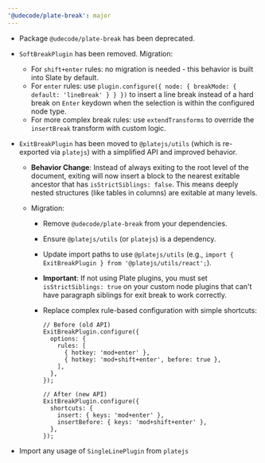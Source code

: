 ```yaml
---
'@udecode/plate-break': major
---
```


- Package `@udecode/plate-break` has been deprecated.
- `SoftBreakPlugin` has been removed. Migration:
  - For `shift+enter` rules: no migration is needed - this behavior is built into Slate by default.
  - For `enter` rules: use `plugin.configure({ node: { breakMode: { default: 'lineBreak' } } })` to insert a line break instead of a hard break on `Enter` keydown when the selection is within the configured node type.
  - For more complex break rules: use `extendTransforms` to override the `insertBreak` transform with custom logic.
- `ExitBreakPlugin` has been moved to `@platejs/utils` (which is re-exported via `platejs`) with a simplified API and improved behavior.

  - **Behavior Change**: Instead of always exiting to the root level of the document, exiting will now insert a block to the nearest exitable ancestor that has `isStrictSiblings: false`. This means deeply nested structures (like tables in columns) are exitable at many levels.
  - Migration:

    - Remove `@udecode/plate-break` from your dependencies.
    - Ensure `@platejs/utils` (or `platejs`) is a dependency.
    - Update import paths to use `@platejs/utils` (e.g., `import { ExitBreakPlugin } from '@platejs/utils/react';`).
    - **Important**: If not using Plate plugins, you must set `isStrictSiblings: true` on your custom node plugins that can't have paragraph siblings for exit break to work correctly.
    - Replace complex rule-based configuration with simple shortcuts:

      ```tsx
      // Before (old API)
      ExitBreakPlugin.configure({
        options: {
          rules: [
            { hotkey: 'mod+enter' },
            { hotkey: 'mod+shift+enter', before: true },
          ],
        },
      });

      // After (new API)
      ExitBreakPlugin.configure({
        shortcuts: {
          insert: { keys: 'mod+enter' },
          insertBefore: { keys: 'mod+shift+enter' },
        },
      });
      ```

- Import any usage of `SingleLinePlugin` from `platejs`
